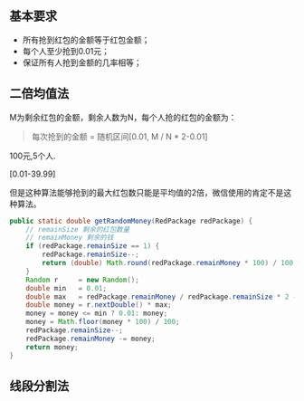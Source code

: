 ## 基本要求

- 所有抢到红包的金额等于红包金额；
- 每个人至少抢到0.01元；
- 保证所有人抢到金额的几率相等；



## 二倍均值法

M为剩余红包的金额，剩余人数为N，每个人抢的红包的金额为：

> 每次抢到的金额 = 随机区间[0.01, M / N * 2-0.01]

100元,5个人.

[0.01-39.99]

但是这种算法能够抢到的最大红包数只能是平均值的2倍，微信使用的肯定不是这种算法。

```java
public static double getRandomMoney(RedPackage redPackage) {
    // remainSize 剩余的红包数量
    // remainMoney 剩余的钱
    if (redPackage.remainSize == 1) {
        redPackage.remainSize--;
        return (double) Math.round(redPackage.remainMoney * 100) / 100;
    }
    Random r     = new Random();
    double min   = 0.01; 
    double max   = redPackage.remainMoney / redPackage.remainSize * 2 - 0.01;
    double money = r.nextDouble() * max;
    money = money <= min ? 0.01: money;
    money = Math.floor(money * 100) / 100;
    redPackage.remainSize--;
    redPackage.remainMoney -= money;
    return money;
}
```



## 线段分割法









